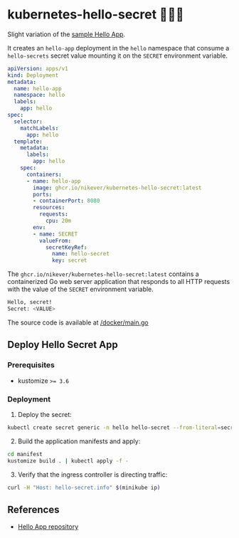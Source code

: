 # kubernetes-hello-secret 🕵🏻‍♂️

Slight variation of the [sample Hello App][hello-app-repository].

It creates an `hello-app` deployment in the `hello` namespace that consume a `hello-secrets` secret value mounting it on the `SECRET` environment variable.

```yaml
apiVersion: apps/v1
kind: Deployment
metadata:
  name: hello-app
  namespace: hello
  labels:
    app: hello
spec:
  selector:
    matchLabels:
      app: hello
  template:
    metadata:
      labels:
        app: hello
    spec:
      containers:
      - name: hello-app
        image: ghcr.io/nikever/kubernetes-hello-secret:latest
        ports:
        - containerPort: 8080
        resources:
          requests:
            cpu: 20m
        env:
        - name: SECRET
          valueFrom:
            secretKeyRef:
              name: hello-secret
              key: secret
```

The `ghcr.io/nikever/kubernetes-hello-secret:latest` contains a containerized Go web server application that responds to all HTTP requests with the value of the `SECRET` environment variable.

```bash
Hello, secret!
Secret: <VALUE>
```

The source code is available at [/docker/main.go](./docker/main.go)

## Deploy Hello Secret App

### Prerequisites

- kustomize `>= 3.6`

### Deployment

1. Deploy the secret:

```bash
kubectl create secret generic -n hello hello-secret --from-literal=secret=1234
```

2. Build the application manifests and apply:

```bash
cd manifest
kustomize build . | kubectl apply -f -
```

3. Verify that the ingress controller is directing traffic:

```bash
curl -H "Host: hello-secret.info" $(minikube ip)
```

## References

- [Hello App repository][hello-app-repository]

[hello-app-repository]: https://github.com/GoogleCloudPlatform/kubernetes-engine-samples/tree/master/hello-app

